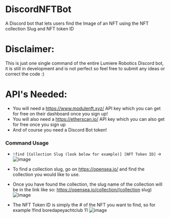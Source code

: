 # DiscordNFTBot
A Discord bot that lets users find the Image of an NFT using the NFT collection Slug and NFT token ID

# Disclaimer:
This is just one single command of the entire Lumiere Robotics Discord bot, it is still in development and is not perfect so feel free to submit any ideas or correct the code :)

# API's Needed:
- You will need a https://www.modulenft.xyz/ API key which you can get for free on their dashboard once you sign up!
- You will also need a https://etherscan.io/ API key which you can also get for free once you sign up
- And of course you need a Discord Bot token!

### Command Usage

- `!find [Collection Slug (look below for example)] [NFT Token ID]` -> 
![image](https://user-images.githubusercontent.com/96566434/173886326-3bd306b6-8dec-401a-ba9a-2416d9d982b6.png)

- To find a collection slug, go on https://opensea.io/ and find the collection you would like to use. 
- Once you have found the collection, the slug name of the collection will be in the link like so: https://opensea.io/collection/(collection slug)
![image](https://user-images.githubusercontent.com/96566434/173886672-0a1ee8f0-fa6d-4138-a606-baa1774a2705.png)

- The NFT Token ID is simply the # of the NFT you want to find, so for example !find boredapeyachtclub 11
![image](https://user-images.githubusercontent.com/96566434/173887578-51724c06-c662-45c9-8a3d-39f526a2f39b.png)




